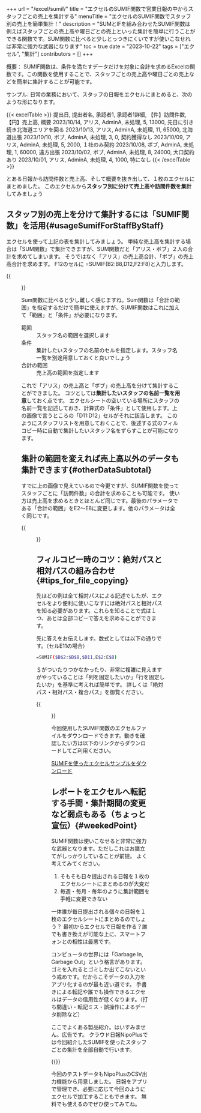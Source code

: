 +++
url = "/excel/sumif/"
title = "エクセルのSUMIF関数で営業日報の中からスタッフごとの売上を集計する"
menuTitle = "エクセルのSUMIF関数でスタッフ別の売上を簡単集計！"
description = "SUMとIFを組み合わせたSUMIF関数は例えばスタッフごとの売上高や曜日ごとの売上といった集計を簡単に行うことができる関数です。SUM関数に比べると少しとっつきにくいですが使いこなせれば非常に強力な武器になります"
toc = true
date = "2023-10-22"
tags = ["エクセル",  "集計"]
contributors = []
+++

概要：
SUMIF関数は、条件を満たすデータだけを対象に合計を求めるExcelの関数です。この関数を使用することで、スタッフごとの売上高や曜日ごとの売上などを簡単に集計することが可能です。

サンプル:
日常の業務において、スタッフの日報をエクセルにまとめると、次のような形になります。

{{< excelTable >}}
提出日, 提出者名, 承認者1, 承認者1詳細, 【件】訪問件数, 【円】売上高, 概要
2023/10/14, アリス, AdminA, 未処理, 5, 13000, 先日に引き続き北海道エリアを回る
2023/10/13, アリス, AdminA, 未処理, 11, 65000, 北海道出張
2023/10/10, ボブ, AdminA, 未処理, 3, 0, 契約獲得なし
2023/10/09, アリス, AdminA, 未処理, 5, 2000, １社のみ契約
2023/10/08, ボブ, AdminA, 未処理, 1, 60000, 遠方出張
2023/10/02, ボブ, AdminA, 未処理, 8, 24000, 大口契約あり
2023/10/01, アリス, AdminA, 未処理, 4, 1000, 特になし
{{< /excelTable >}}

とある日報から訪問件数と売上高、そして概要を抜き出して、１枚のエクセルにまとめました。
このエクセルから**スタッフ別に分けて売上高や訪問件数を集計**してみましょう

## スタッフ別の売上を分けて集計するには「SUMIF関数」を活用{#usageSumifForStaffByStaff}

エクセルを使って上記の表を集計してみましょう。
単純な売上高を集計する場合は「SUM関数」で集計できますが、SUM関数だと「アリス・ボブ」２人の合計を求めてしまいます。
そうではなく「アリス」の売上高合計、「ボブ」の売上高合計を求めます。
F12のセルに =SUMIF(B2:B8,D12,F2:F8)と入力します。

{{<figure src="img/sumif.png"  alt="Sumif関数の使い方。スタッフ名ごとに集計するときに便利な関数です" caption="Sumif関数の使い方。スタッフ名ごとに集計するときに便利な関数です" >}}

Sum関数に比べると少し難しく感じますね。Sum関数は「合計の範囲」を指定するだけで簡単に使えますが、SUMIF関数はこれに加えて「範囲」と「条件」が必要になります。

<dl class="basic">
<dt>範囲</dt>
<dd>スタッフ名の範囲を選択します</dd>
<dt>条件</dt>
<dd>集計したいスタッフの名前のセルを指定します。スタッフ名一覧を別途用意しておくと良いでしょう</dd>
<dt>合計の範囲</dt>
<dd>売上高の範囲を指定します</dd>
</dl>

これで「アリス」の売上高と「ボブ」の売上高を分けて集計することができました。
コツとしては**集計したいスタッフの名前一覧を用意**しておく点です。
エクセルシートの空いている場所にスタッフの名前一覧を記述しておき、計算式の「条件」として使用します。上の画像で言うところの「D11:D12」セルがそれに該当します。
このようにスタッフリストを用意しておくことで、後述する式のフィルコピー時に自動で集計したいスタッフ名をずらすことが可能になります。

## 集計の範囲を変えれば売上高以外のデータも集計できます{#otherDataSubtotal}

すでに上の画像で見えているので今更ですが、SUMIF関数を使ってスタッフごとに「訪問件数」の合計を求めることも可能です。
使い方は売上高を求めるときとほとんど同じです。最後のパラメータである「合計の範囲」をE2〜E8に変更します。他のパラメータは全く同じです。

{{<figure src="img/sumif2.png"  alt="Sumif関数の使い方。合計の範囲を変更することで売上高以外の集計も可能です" caption="Sumif関数の使い方。合計の範囲を変更することで売上高以外の集計も可能です" >}}

## フィルコピー時のコツ：絶対パスと相対パスの組み合わせ{#tips_for_file_copying}

先ほどの例は全て相対パスによる記述でしたが、エクセルをより便利に使いこなすには絶対パスと相対パスを知る必要があります。これらを知ることで式は１つ、あとは全部コピーで答えを求めることができます。

先に答えをお伝えします。数式としては以下の通りです。（セルE11の場合）

```bash
=SUMIF($B$2:$B$8,$D11,E$2:E$8)
```

＄がついたりつかなかったり、非常に複雑に見えますがやっていることは「列を固定したいか」「行を固定したいか」を基準に考えれば簡単です。
詳しくは「絶対パス・相対パス・複合パス」を御覧ください。

{{<figure src="img/sumif-fillcopy.png"  alt="SUMIFをフィルコピーで使う場合の数式の入力。絶対パスと相対パスが組み合わさるので少し複雑になりますが、縦横のコピー２操作で全員の集計が簡単に算出できます" caption="SUMIFをフィルコピーで使う場合の数式の入力。絶対パスと相対パスが組み合わさるので少し複雑になりますが、縦横のコピー２操作で全員の集計が簡単に算出できます" >}}

今回使用したSUMIF関数のエクセルファイルをダウンロードできます。動きを確認したい方は以下のリンクからダウンロードしてご利用ください。

[SUMIFを使ったエクセルサンプルをダウンロード](sumif.xlsx)

## レポートをエクセルへ転記する手間・集計期間の変更など弱点もある（ちょっと宣伝）{#weekedPoint}

SUMIF関数は使いこなせると非常に強力な武器となります。ただしこれはお膳立てがしっかりしていることが前提。
よく考えてみてください。

1. そもそも日々提出される日報を１枚のエクセルシートにまとめるのが大変だ
2. 毎週・毎月・毎年のように集計範囲を手軽に変更できない

一体誰が毎日提出される個々の日報を１枚のエクセルシートにまとめるのでしょう？
最初からエクセルで日報を作る？誰でも書き換えが可能な上に、スマートフォンとの相性は最悪です。

コンピュータの世界には「Garbage In, Garbage Out」という格言があります。
ゴミを入れるとゴミしか出てこないという戒めです。だからこそデータの入力をアプリ化するのが最も近い道です。
手書きによる転記や誰でも操作できるエクセルはデータの信用性が低くなります。（打ち間違い・転記ミス・誤操作によるデータ削除など）

ここでよくある製品紹介。はいすみません。広告です。
クラウド日報NipoPlusでは今回紹介したSUMIFを使ったスタッフごとの集計を全部自動で行います。

{{<icatch filename="img/sumif-app" msg="SUMIFを自動で" title="SUMIFと同様、スタッフごとに売上高や訪問件数を自動で振り分けて集計します" alice="guide">}}

今回のテストデータもNipoPlusのCSV出力機能から用意しました。
日報をアプリで管理でき、必要に応じて今回のようにエクセルで加工することもできます。
無料でも使えるのでぜひ使ってみてね。
